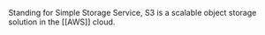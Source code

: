 Standing for Simple Storage Service, S3 is a scalable object storage solution in the [[AWS]] cloud. 